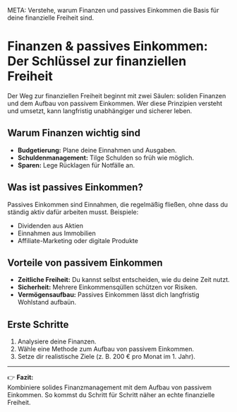 META: Verstehe, warum Finanzen und passives Einkommen die Basis für deine finanzielle Freiheit sind.

# Finanzen & passives Einkommen: Der Schlüssel zur finanziellen Freiheit

Der Weg zur finanziellen Freiheit beginnt mit zwei Säulen: soliden Finanzen und dem Aufbau von passivem Einkommen. Wer diese Prinzipien versteht und umsetzt, kann langfristig unabhängiger und sicherer leben.

## Warum Finanzen wichtig sind
- **Budgetierung:** Plane deine Einnahmen und Ausgaben.
- **Schuldenmanagement:** Tilge Schulden so früh wie möglich.
- **Sparen:** Lege Rücklagen für Notfälle an.

## Was ist passives Einkommen?
Passives Einkommen sind Einnahmen, die regelmäßig fließen, ohne dass du ständig aktiv dafür arbeiten musst. Beispiele:
- Dividenden aus Aktien
- Einnahmen aus Immobilien
- Affiliate-Marketing oder digitale Produkte

## Vorteile von passivem Einkommen
- **Zeitliche Freiheit:** Du kannst selbst entscheiden, wie du deine Zeit nutzt.
- **Sicherheit:** Mehrere Einkommensqüllen schützen vor Risiken.
- **Vermögensaufbau:** Passives Einkommen lässt dich langfristig Wohlstand aufbaün.

## Erste Schritte
1. Analysiere deine Finanzen.
2. Wähle eine Methode zum Aufbau von passivem Einkommen.
3. Setze dir realistische Ziele (z. B. 200 € pro Monat im 1. Jahr).

---

👉 **Fazit:**  
Kombiniere solides Finanzmanagement mit dem Aufbau von passivem Einkommen. So kommst du Schritt für Schritt näher an echte finanzielle Freiheit.
